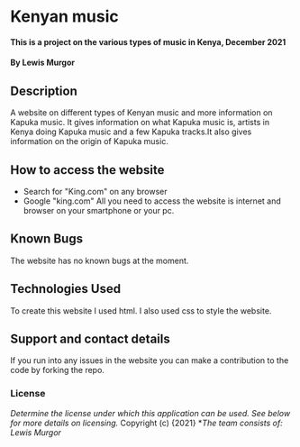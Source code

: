 # Kenyan music
#### This is a project on the various types of music in Kenya, December 2021
#### By **Lewis Murgor**
## Description
A website on different types of Kenyan music and more information on Kapuka music. It gives information on what Kapuka music is, artists in Kenya doing Kapuka music and a few Kapuka tracks.It also gives information on the origin of Kapuka music. 
## How to access the website
* Search for "King.com" on any browser
* Google "king.com"
All you need to access the website is internet and browser on your smartphone or your pc.
## Known Bugs
The website has no known bugs at the moment. 
## Technologies Used
To create this website I used html. I also used css to style the website.
## Support and contact details
If you run into any issues in the website you can make a contribution to the code by forking the repo.
### License
*Determine the license under which this application can be used.  See below for more details on licensing.*
Copyright (c) {2021} **The team consists of:
                              *Lewis Murgor**
